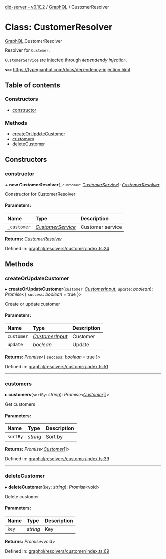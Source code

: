 [did-server - v0.10.2](../README.md) / [GraphQL](../modules/graphql.md) / CustomerResolver

# Class: CustomerResolver

[GraphQL](../modules/graphql.md).CustomerResolver

Resolver for `Customer`.

`CustomerService` are injected through
_dependendy injection_.

**`see`** https://typegraphql.com/docs/dependency-injection.html

## Table of contents

### Constructors

- [constructor](graphql.customerresolver.md#constructor)

### Methods

- [createOrUpdateCustomer](graphql.customerresolver.md#createorupdatecustomer)
- [customers](graphql.customerresolver.md#customers)
- [deleteCustomer](graphql.customerresolver.md#deletecustomer)

## Constructors

### constructor

\+ **new CustomerResolver**(`_customer`: [*CustomerService*](services.customerservice.md)): [*CustomerResolver*](graphql.customerresolver.md)

Constructor for CustomerResolver

#### Parameters:

Name | Type | Description |
:------ | :------ | :------ |
`_customer` | [*CustomerService*](services.customerservice.md) | Customer service    |

**Returns:** [*CustomerResolver*](graphql.customerresolver.md)

Defined in: [graphql/resolvers/customer/index.ts:24](https://github.com/Puzzlepart/did/blob/dev/server/graphql/resolvers/customer/index.ts#L24)

## Methods

### createOrUpdateCustomer

▸ **createOrUpdateCustomer**(`customer`: [*CustomerInput*](graphql.customerinput.md), `update`: *boolean*): *Promise*<{ `success`: *boolean* = true }\>

Create or update customer

#### Parameters:

Name | Type | Description |
:------ | :------ | :------ |
`customer` | [*CustomerInput*](graphql.customerinput.md) | Customer   |
`update` | *boolean* | Update    |

**Returns:** *Promise*<{ `success`: *boolean* = true }\>

Defined in: [graphql/resolvers/customer/index.ts:51](https://github.com/Puzzlepart/did/blob/dev/server/graphql/resolvers/customer/index.ts#L51)

___

### customers

▸ **customers**(`sortBy`: *string*): *Promise*<[*Customer*](graphql.customer.md)[]\>

Get customers

#### Parameters:

Name | Type | Description |
:------ | :------ | :------ |
`sortBy` | *string* | Sort by    |

**Returns:** *Promise*<[*Customer*](graphql.customer.md)[]\>

Defined in: [graphql/resolvers/customer/index.ts:39](https://github.com/Puzzlepart/did/blob/dev/server/graphql/resolvers/customer/index.ts#L39)

___

### deleteCustomer

▸ **deleteCustomer**(`key`: *string*): *Promise*<void\>

Delete customer

#### Parameters:

Name | Type | Description |
:------ | :------ | :------ |
`key` | *string* | Key    |

**Returns:** *Promise*<void\>

Defined in: [graphql/resolvers/customer/index.ts:69](https://github.com/Puzzlepart/did/blob/dev/server/graphql/resolvers/customer/index.ts#L69)
